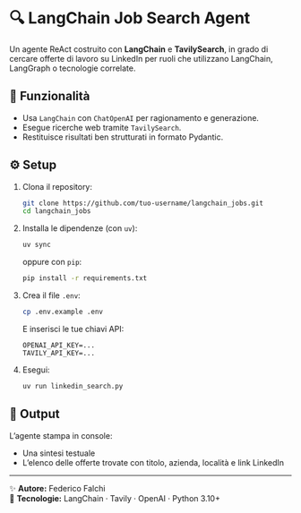 # 🔍 LangChain Job Search Agent

Un agente ReAct costruito con **LangChain** e **TavilySearch**, in grado di cercare offerte di lavoro su LinkedIn
per ruoli che utilizzano LangChain, LangGraph o tecnologie correlate.

## 🧠 Funzionalità
- Usa `LangChain` con `ChatOpenAI` per ragionamento e generazione.
- Esegue ricerche web tramite `TavilySearch`.
- Restituisce risultati ben strutturati in formato Pydantic.

## ⚙️ Setup

1. Clona il repository:
   ```bash
   git clone https://github.com/tuo-username/langchain_jobs.git
   cd langchain_jobs
   ```

2. Installa le dipendenze (con `uv`):
   ```bash
   uv sync
   ```

   oppure con `pip`:
   ```bash
   pip install -r requirements.txt
   ```

3. Crea il file `.env`:
   ```bash
   cp .env.example .env
   ```

   E inserisci le tue chiavi API:
   ```
   OPENAI_API_KEY=...
   TAVILY_API_KEY=...
   ```

4. Esegui:
   ```bash
   uv run linkedin_search.py
   ```

## 📄 Output
L’agente stampa in console:
- Una sintesi testuale
- L’elenco delle offerte trovate con titolo, azienda, località e link LinkedIn

---

✨ **Autore:** Federico Falchi  
🧩 **Tecnologie:** LangChain · Tavily · OpenAI · Python 3.10+
